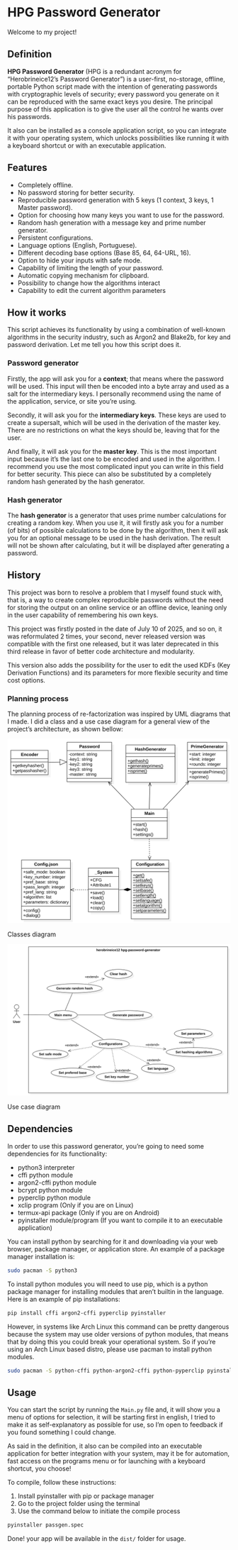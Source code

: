 # HPG Password Generator

Welcome to my project!

## Definition

**HPG Password Generator** (HPG is a redundant acronym for “Herobrineice12’s Password Generator”) is a user-first, no-storage, offline, portable Python script made with the intention of generating passwords with cryptographic levels of security; every password you generate on it can be reproduced with the same exact keys you desire. The principal purpose of this application is to give the user all the control he wants over his passwords.

It also can be installed as a console application script, so you can integrate it with your operating system, which unlocks possibilities like running it with a keyboard shortcut or with an executable application.

## Features

- Completely offline.
- No password storing for better security.
- Reproducible password generation with 5 keys (1 context, 3 keys, 1 Master password).
- Option for choosing how many keys you want to use for the password.
- Random hash generation with a message key and prime number generator.
- Persistent configurations.
- Language options (English, Portuguese).
- Different decoding base options (Base 85, 64, 64-URL, 16).
- Option to hide your inputs with safe mode.
- Capability of limiting the length of your password.
- Automatic copying mechanism for clipboard.
- Possibility to change how the algorithms interact
- Capability to edit the current algorithm parameters

## How it works

This script achieves its functionality by using a combination of well-known algorithms in the security industry, such as Argon2 and Blake2b, for key and password derivation. Let me tell you how this script does it.

### Password generator

Firstly, the app will ask you for a **context**; that means where the password will be used. This input will then be encoded into a byte array and used as a salt for the intermediary keys. I personally recommend using the name of the application, service, or site you’re using.

Secondly, it will ask you for the **intermediary keys**. These keys are used to create a supersalt, which will be used in the derivation of the master key. There are no restrictions on what the keys should be, leaving that for the user.

And finally, it will ask you for the **master key**. This is the most important input because it’s the last one to be encoded and used in the algorithm. I recommend you use the most complicated input you can write in this field for better security. This piece can also be substituted by a completely random hash generated by the hash generator.

### Hash generator

The **hash generator** is a generator that uses prime number calculations for creating a random key. When you use it, it will firstly ask you for a number (of bits) of possible calculations to be done by the algorithm, then it will ask you for an optional message to be used in the hash derivation. The result will not be shown after calculating, but it will be displayed after generating a password.

## History

This project was born to resolve a problem that I myself found stuck with, that is, a way to create complex reproducible passwords without the need for storing the output on an online service or an offline device, leaning only in the user capability of remembering his own keys.

This project was firstly posted in the date of July 10 of 2025, and so on, it was reformulated 2 times, your second, never released version was compatible with the first one released, but it was later deprecated in this third release in favor of better code architecture and modularity.

This version also adds the possibility for the user to edit the used KDFs (Key Derivation Functions) and its parameters for more flexible security and time cost options.

### Planning process

The planning process of re-factorization was inspired by UML diagrams that I made. I did a class and a use case diagram for a general view of the project’s architecture, as shown bellow:

![Classes diagram](diagrams/jpg/Model2!ClassDiagram_1.jpg)

Classes diagram

![Use case diagram](diagrams/jpg/Model1!UseCases_0.jpg)

Use case diagram

## Dependencies

In order to use this password generator, you’re going to need some dependencies for its functionality:

- python3 interpreter
- cffi python module
- argon2-cffi python module
- bcrypt python module
- pyperclip python module
- xclip program (Only if you are on Linux)
- termux-api package (Only if you are on Android)
- pyinstaller module/program (If you want to compile it to an executable application)

You can install python by searching for it and downloading via your web browser, package manager, or application store. An example of a package manager installation is:

```bash
sudo pacman -S python3
```

To install python modules you will need to use pip, which is a python package manager for installing modules that aren’t builtin in the language. Here is an example of pip installations:

```bash
pip install cffi argon2-cffi pyperclip pyinstaller
```

However, in systems like Arch Linux this command can be pretty dangerous because the system may use older versions of python modules, that means that by doing this you could break your operational system. So if you’re using an Arch Linux based distro, please use pacman to install python modules.

```bash
sudo pacman -S python-cffi python-argon2-cffi python-pyperclip pyinstaller
```

## Usage

You can start the script by running the `Main.py` file and, it will show you a menu of options for selection, it will be starting first in english, I tried to make it as self-explanatory as possible for use, so I’m open to feedback if you found something I could change.

As said in the definition, it also can be compiled into an executable application for better integration with your system, may it be for automation, fast access on the programs menu or for launching with a keyboard shortcut, you choose!

To compile, follow these instructions:

1. Install pyinstaller with pip or package manager
2. Go to the project folder using the terminal
3. Use the command below to initiate the compile process

```bash
pyinstaller passgen.spec
```

Done! your app will be available in the `dist/` folder for usage.

